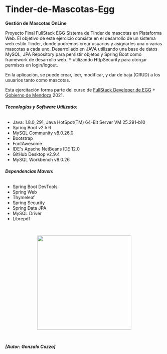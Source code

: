 # Tinder-de-Mascotas-Egg

<b>Gestión de Mascotas OnLine</b>
 
 Proyecto Final FullStack EGG
 Sistema de Tinder de mascotas en Plataforma Web.
 El objetivo de este ejercicio consiste en el desarrollo de un sistema web estilo Tinder, donde podremos crear usuarios y asignarles una o varias mascotas a cada uno.
 Desarrollado en JAVA utilizando una base de datos MySQL, JPA Repository para persistir objetos y Spring Boot como framework de desarrollo web.
 Y utilizando HttpSecurity para otorgar permisos en login/logout.
  
 En la aplicación, se puede crear, leer, modificar, y dar de baja (CRUD) a los usuarios tanto como mascotas. 

 Esta ejercitación forma parte del curso de [FullStack Developer de EGG](https://carreras.eggeducacion.com/ar/programacion/) + [Gobierno de Mendoza](https://www.mendoza.gov.ar/prensa/economia-ofrece-mil-cupos-gratuitos-para-formar-programadores-de-todas-las-edades/) 2021.

###### **_Tecnologías y Software Utilizado:_**
- Java: 1.8.0_291, Java HotSpot(TM) 64-Bit Server VM 25.291-b10
- Spring Boot v2.5.6 
- MySQL Community v8.0.26.0 
- Bootstrap 
- FontAwesome
- IDE's Apache NetBeans IDE 12.0 
- GitHub Desktop v2.9.4  
- MySQL Workbench v8.0.26

###### **_Dependencias Maven:_**
- Spring Boot DevTools
- Spring Web
- Thymeleaf
- Spring Security
- Spring Data JPA
- MySQL Driver
- Librepdf

<br>
<p align="center" >
     <img width="300" heigth="300" src="src\main\resources\static\img\Tinder video.tscproj">
</p>
<br>

**_[<b>Autor: Gonzalo Cozzo</b>]_**

